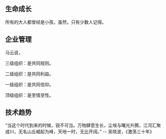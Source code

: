 ## 生命成长
所有的大人都曾经是小孩，虽然，只有少数人记得。




## 企业管理
马云说，

三级组织：是共同规则。

二级组织：是共同利益。

一级组织：是共同信仰。

顶级组织：是至情至性。




## 技术趋势 
“当这个时代到来的时候，锐不可当。万物肆意生长，尘埃与曙光升腾，江河汇聚成川，无名山丘崛起为峰，天地一时，无比开阔。” -- 吴晓波，《激荡三十年》




